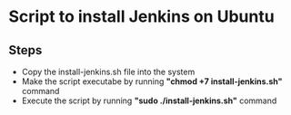 # Script to install Jenkins on Ubuntu

## Steps

- Copy the install-jenkins.sh file into the system
- Make the script executabe by running **"chmod +7 install-jenkins.sh"** command
- Execute the script by running **"sudo ./install-jenkins.sh"** command
